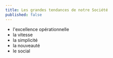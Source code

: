 ```yaml
---
title: Les grandes tendances de notre Société
published: false
---
```


- l'excellence opérationnelle
- la vitesse
- la simplicité
- la nouveauté
- le social

